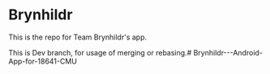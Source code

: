 # Brynhildr

This is the repo for Team Brynhildr's app.

This is Dev branch, for usage of merging or rebasing.# Brynhildr---Android-App-for-18641-CMU
